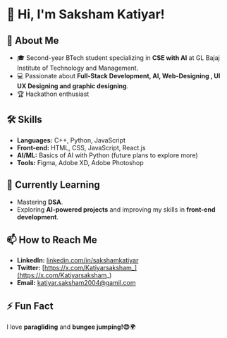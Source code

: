 # 👋 Hi, I'm Saksham Katiyar!

## 🚀 About Me
- 🎓 Second-year BTech student specializing in **CSE with AI** at GL Bajaj Institute of Technology and Management.
- 💻 Passionate about **Full-Stack Development, AI, Web-Designing , UI UX Designing and graphic designing**.
- 🏆 Hackathon enthusiast

## 🛠️ Skills
- **Languages:** C++, Python, JavaScript
- **Front-end:** HTML, CSS, JavaScript, React.js
- **AI/ML:** Basics of AI with Python (future plans to explore more)
- **Tools:** Figma, Adobe XD, Adobe Photoshop

## 🌱 Currently Learning
- Mastering **DSA**.
- Exploring **AI-powered projects** and improving my skills in **front-end development**.

## 📫 How to Reach Me
- **LinkedIn:** [linkedin.com/in/sakshamkatiyar](https://www.linkedin.com/in/saksham-katiyar-5b8b432a4/)
- **Twitter:** [https://x.com/Katiyarsaksham_](https://x.com/Katiyarsaksham_)
- **Email:** [katiyar.saksham2004@gamil.com](mailto:katiyar.saksham2004@gamil.com)

## ⚡ Fun Fact
I love **paragliding** and **bungee jumping!😍**🌍
